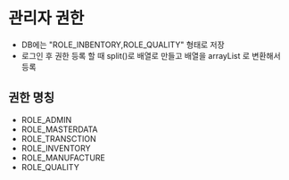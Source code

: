 # 관리자 권한
- DB에는 "ROLE_INBENTORY,ROLE_QUALITY" 형태로 저장
- 로그인 후 권한 등록 할 때 split()로 배열로 만들고 배열을 arrayList 로 변환해서 등록

## 권한 명칭
- ROLE_ADMIN
- ROLE_MASTERDATA
- ROLE_TRANSCTION
- ROLE_INVENTORY
- ROLE_MANUFACTURE
- ROLE_QUALITY